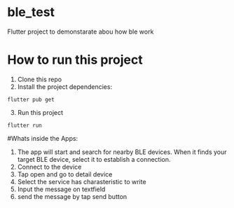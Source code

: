 # ble_test

Flutter project to demonstarate abou how ble work

# How to run this project
1. Clone this repo
2. Install the project dependencies:
 ```shell
flutter pub get
```

3. Run this project
 ```shell
flutter run
```

#Whats inside the Apps:

1. The app will start and search for nearby BLE devices. When it finds your target BLE device, select it to establish a connection.
2. Connect to the device
3. Tap open and go to detail device
4. Select the service has charasteristic to write
5. Input the message on textfield
6. send the message by tap send button
